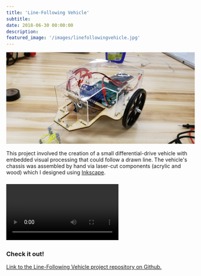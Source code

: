 ```yaml
---
title: 'Line-Following Vehicle'
subtitle:
date: 2018-06-30 00:00:00
description:
featured_image: '/images/linefollowingvehicle.jpg'
---
```


<img src="../images/linefollowingvehicle.jpg">

This project involved the creation of a small differential-drive vehicle with embedded visual processing that could follow a drawn line. The vehicle's chassis was assembled by hand via laser-cut components (acrylic and wood) which I designed using <a href="https://inkscape.org/" title="Inkscape">Inkscape</a>.
<!-- [Inkscape](https://inkscape.org/).  -->

<h3>
<video src="{{site.baseurl}}/videos/me433_hw16_vehicle_demo.mp4" data-canonical-src="{{site.baseurl}}/videos/me433_hw16_vehicle_demo.mp4" controls="controls" style="max-height:640px;">

</video>
</h3>

### Check it out!
[Link to the Line-Following Vehicle project repository on Github.](https://github.com/mossti/ME433-Advanced-Mechatronics/tree/master/HW16)
